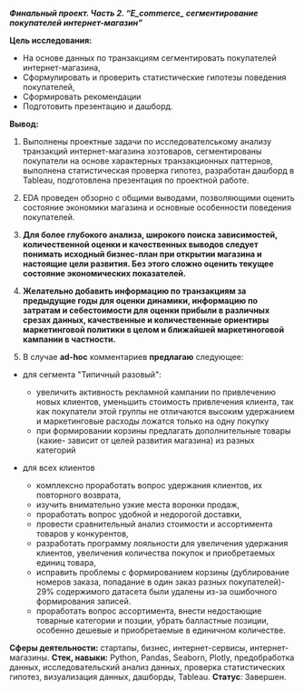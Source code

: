 ***Финальный проект. Часть 2.  “E_commerce_ сегментирование покупателей интернет-магазин”***
    


**Цель исследования:**  
- На основе данных по транзакциям сегментировать покупателей интернет-магазина, 
- Сформулировать и проверить статистические гипотезы поведения покупателей, 
- Сформировать рекомендации
- Подготовить презентацию и дашборд.
 

**Вывод:**  
  
1. Выполнены проектные задачи по исследователському анализу транзакций интернет-магазина хозтоваров, сегментированы покупатели на основе характерных транзакционных паттернов, выполнена статистическая проверка гипотез, разработан дашборд в Tableau, подготовлена презентация по проектной работе.  
2. EDA проведен обзорно с общими выводами, позволяющими оценить состояние экономики магазина и основные особенности поведения покупателей.    
3. **Для более глубокого анализа, широкого поиска зависимостей, количественной оценки и качественных выводов следует понимать исходный бизнес-план при открытии магазина и настоящие цели развития. Без этого сложно оценить текущее состояние экономических показателей.**
4. **Желательно добавить информацию по транзакциям за предыдущие годы для оценки динамики, информацию по затратам и себестоимости для оценки прибыли в различных срезах данных, качественные и количественные ориентиры маркетинговой политики в целом  и ближайшей маркетиноговой кампании в частности.**  


5. В случае **ad-hoc** комментариев **предлагаю** следующее:  


 - для сегмента "Типичный разовый":
      - увеличить активность рекламной кампании по привлечению новых клиентов, уменьшить стоимость привлечения клиента, так как покупатели этой группы не отличаются высоким удержанием и маркетинговые расходы ложатся только на одну покупку
      - при формировании корзины предлагать дополнительные товары (какие- зависит от целей развития магазина) из разных категорий  
      
      
  - для всех клиентов 
     - комплексно проработать вопрос удержания клиентов, их повторного возврата,
     - изучить внимательно узкие места воронки продаж, 
     - проработать вопрос удобной и недорогой доставки,
     - провести сравнительный анализ стоимости и ассортимента товаров у конкурентов, 
     - разработать программу лояльности для увеличения удержания клиентов, увеличения количества покупок и приобретаемых единиц товара,
     - исправить проблемы с формированием корзины (дублирование номеров заказа,  попадание в один заказ разных покупателей)- 29% содержимого датасета были удалены из-за ошибочного формирования записей.
     - проработать вопрос ассортимента, внести недостающие товарные категории и позции, убрать балластные позиции, особенно дешевые и приобретаемые в единичном количестве.      	
    
**Сферы деятельности:**    стартапы, бизнес, интернет-сервисы, интернет-магазины.
**Стек, навыки:**   Python, Pandas, Seaborn, Plotly, предобработка данных, исследовательский анализ данных, проверка статистических гипотез, визуализация данных, дашборды, Tableau.
**Статус**: Завершен.
 


